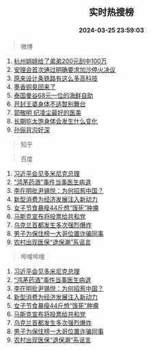 <div align="center"><h2>实时热搜榜</h2><h4>2024-03-25 23:59:03</h4></div>

> 微博  

1. [杭州姐姐给了弟弟200元刮中100万](https://s.weibo.com/weibo?q=%23%E6%9D%AD%E5%B7%9E%E5%A7%90%E5%A7%90%E7%BB%99%E4%BA%86%E5%BC%9F%E5%BC%9F200%E5%85%83%E5%88%AE%E4%B8%AD100%E4%B8%87%23&t=31&band_rank=1&Refer=top)<br />
2. [安理会首次通过明确要求加沙停火决议](https://s.weibo.com/weibo?q=%23%E5%AE%89%E7%90%86%E4%BC%9A%E9%A6%96%E6%AC%A1%E9%80%9A%E8%BF%87%E6%98%8E%E7%A1%AE%E8%A6%81%E6%B1%82%E5%8A%A0%E6%B2%99%E5%81%9C%E7%81%AB%E5%86%B3%E8%AE%AE%23&t=31&band_rank=2&Refer=top)<br />
3. [原来设计条铁路有这么多高科技](https://s.weibo.com/weibo?q=%23%E5%8E%9F%E6%9D%A5%E8%AE%BE%E8%AE%A1%E6%9D%A1%E9%93%81%E8%B7%AF%E6%9C%89%E8%BF%99%E4%B9%88%E5%A4%9A%E9%AB%98%E7%A7%91%E6%8A%80%23&t=31&band_rank=3&Refer=top)<br />
4. [墨香铜臭回来了](https://s.weibo.com/weibo?q=%E5%A2%A8%E9%A6%99%E9%93%9C%E8%87%AD%E5%9B%9E%E6%9D%A5%E4%BA%86&t=31&band_rank=4&Refer=top)<br />
5. [泰国曼谷68元一位的海鲜自助](https://s.weibo.com/weibo?q=%E6%B3%B0%E5%9B%BD%E6%9B%BC%E8%B0%B768%E5%85%83%E4%B8%80%E4%BD%8D%E7%9A%84%E6%B5%B7%E9%B2%9C%E8%87%AA%E5%8A%A9&t=31&band_rank=5&Refer=top)<br />
6. [开封王婆身体不适暂别舞台](https://s.weibo.com/weibo?q=%23%E5%BC%80%E5%B0%81%E7%8E%8B%E5%A9%86%E8%BA%AB%E4%BD%93%E4%B8%8D%E9%80%82%E6%9A%82%E5%88%AB%E8%88%9E%E5%8F%B0%23&t=31&band_rank=6&Refer=top)<br />
7. [郭敬明 纪凌尘最好的医美](https://s.weibo.com/weibo?q=%E9%83%AD%E6%95%AC%E6%98%8E%20%E7%BA%AA%E5%87%8C%E5%B0%98%E6%9C%80%E5%A5%BD%E7%9A%84%E5%8C%BB%E7%BE%8E&t=31&band_rank=7&Refer=top)<br />
8. [长期吃太饱身体会发生什么变化](https://s.weibo.com/weibo?q=%23%E9%95%BF%E6%9C%9F%E5%90%83%E5%A4%AA%E9%A5%B1%E8%BA%AB%E4%BD%93%E4%BC%9A%E5%8F%91%E7%94%9F%E4%BB%80%E4%B9%88%E5%8F%98%E5%8C%96%23&t=31&band_rank=8&Refer=top)<br />
9. [孙俪背沟好深](https://s.weibo.com/weibo?q=%23%E5%AD%99%E4%BF%AA%E8%83%8C%E6%B2%9F%E5%A5%BD%E6%B7%B1%23&t=31&band_rank=9&Refer=top)<br />

> 知乎  


> 百度  

1. [习近平会见多米尼克总理](https://www.baidu.com/s?wd=%E4%B9%A0%E8%BF%91%E5%B9%B3%E4%BC%9A%E8%A7%81%E5%A4%9A%E7%B1%B3%E5%B0%BC%E5%85%8B%E6%80%BB%E7%90%86&sa=fyb_news&rsv_dl=fyb_news)<br />
2. [“鸿茅药酒”事件当事医生病退](https://www.baidu.com/s?wd=%E2%80%9C%E9%B8%BF%E8%8C%85%E8%8D%AF%E9%85%92%E2%80%9D%E4%BA%8B%E4%BB%B6%E5%BD%93%E4%BA%8B%E5%8C%BB%E7%94%9F%E7%97%85%E9%80%80&sa=fyb_news&rsv_dl=fyb_news)<br />
3. [李在明批尹锡悦：为何招惹中国？](https://www.baidu.com/s?wd=%E6%9D%8E%E5%9C%A8%E6%98%8E%E6%89%B9%E5%B0%B9%E9%94%A1%E6%82%A6%EF%BC%9A%E4%B8%BA%E4%BD%95%E6%8B%9B%E6%83%B9%E4%B8%AD%E5%9B%BD%EF%BC%9F&sa=fyb_news&rsv_dl=fyb_news)<br />
4. [新型消费为经济发展注入新动力](https://www.baidu.com/s?wd=%E6%96%B0%E5%9E%8B%E6%B6%88%E8%B4%B9%E4%B8%BA%E7%BB%8F%E6%B5%8E%E5%8F%91%E5%B1%95%E6%B3%A8%E5%85%A5%E6%96%B0%E5%8A%A8%E5%8A%9B&sa=fyb_news&rsv_dl=fyb_news)<br />
5. [女子节食暴瘦44斤想“饿死”肿瘤](https://www.baidu.com/s?wd=%E5%A5%B3%E5%AD%90%E8%8A%82%E9%A3%9F%E6%9A%B4%E7%98%A644%E6%96%A4%E6%83%B3%E2%80%9C%E9%A5%BF%E6%AD%BB%E2%80%9D%E8%82%BF%E7%98%A4&sa=fyb_news&rsv_dl=fyb_news)<br />
6. [马斯克宣布将投票给共和党](https://www.baidu.com/s?wd=%E9%A9%AC%E6%96%AF%E5%85%8B%E5%AE%A3%E5%B8%83%E5%B0%86%E6%8A%95%E7%A5%A8%E7%BB%99%E5%85%B1%E5%92%8C%E5%85%9A&sa=fyb_news&rsv_dl=fyb_news)<br />
7. [乌克兰首都发生多次强烈爆炸](https://www.baidu.com/s?wd=%E4%B9%8C%E5%85%8B%E5%85%B0%E9%A6%96%E9%83%BD%E5%8F%91%E7%94%9F%E5%A4%9A%E6%AC%A1%E5%BC%BA%E7%83%88%E7%88%86%E7%82%B8&sa=fyb_news&rsv_dl=fyb_news)<br />
8. [男子为保住榜一大哥位置诈骗同事](https://www.baidu.com/s?wd=%E7%94%B7%E5%AD%90%E4%B8%BA%E4%BF%9D%E4%BD%8F%E6%A6%9C%E4%B8%80%E5%A4%A7%E5%93%A5%E4%BD%8D%E7%BD%AE%E8%AF%88%E9%AA%97%E5%90%8C%E4%BA%8B&sa=fyb_news&rsv_dl=fyb_news)<br />
9. [农村出现医保“退保潮”系谣言](https://www.baidu.com/s?wd=%E5%86%9C%E6%9D%91%E5%87%BA%E7%8E%B0%E5%8C%BB%E4%BF%9D%E2%80%9C%E9%80%80%E4%BF%9D%E6%BD%AE%E2%80%9D%E7%B3%BB%E8%B0%A3%E8%A8%80&sa=fyb_news&rsv_dl=fyb_news)<br />

> 哔哩哔哩  

1. [习近平会见多米尼克总理](https://www.baidu.com/s?wd=%E4%B9%A0%E8%BF%91%E5%B9%B3%E4%BC%9A%E8%A7%81%E5%A4%9A%E7%B1%B3%E5%B0%BC%E5%85%8B%E6%80%BB%E7%90%86&sa=fyb_news&rsv_dl=fyb_news)<br />
2. [“鸿茅药酒”事件当事医生病退](https://www.baidu.com/s?wd=%E2%80%9C%E9%B8%BF%E8%8C%85%E8%8D%AF%E9%85%92%E2%80%9D%E4%BA%8B%E4%BB%B6%E5%BD%93%E4%BA%8B%E5%8C%BB%E7%94%9F%E7%97%85%E9%80%80&sa=fyb_news&rsv_dl=fyb_news)<br />
3. [李在明批尹锡悦：为何招惹中国？](https://www.baidu.com/s?wd=%E6%9D%8E%E5%9C%A8%E6%98%8E%E6%89%B9%E5%B0%B9%E9%94%A1%E6%82%A6%EF%BC%9A%E4%B8%BA%E4%BD%95%E6%8B%9B%E6%83%B9%E4%B8%AD%E5%9B%BD%EF%BC%9F&sa=fyb_news&rsv_dl=fyb_news)<br />
4. [新型消费为经济发展注入新动力](https://www.baidu.com/s?wd=%E6%96%B0%E5%9E%8B%E6%B6%88%E8%B4%B9%E4%B8%BA%E7%BB%8F%E6%B5%8E%E5%8F%91%E5%B1%95%E6%B3%A8%E5%85%A5%E6%96%B0%E5%8A%A8%E5%8A%9B&sa=fyb_news&rsv_dl=fyb_news)<br />
5. [女子节食暴瘦44斤想“饿死”肿瘤](https://www.baidu.com/s?wd=%E5%A5%B3%E5%AD%90%E8%8A%82%E9%A3%9F%E6%9A%B4%E7%98%A644%E6%96%A4%E6%83%B3%E2%80%9C%E9%A5%BF%E6%AD%BB%E2%80%9D%E8%82%BF%E7%98%A4&sa=fyb_news&rsv_dl=fyb_news)<br />
6. [马斯克宣布将投票给共和党](https://www.baidu.com/s?wd=%E9%A9%AC%E6%96%AF%E5%85%8B%E5%AE%A3%E5%B8%83%E5%B0%86%E6%8A%95%E7%A5%A8%E7%BB%99%E5%85%B1%E5%92%8C%E5%85%9A&sa=fyb_news&rsv_dl=fyb_news)<br />
7. [乌克兰首都发生多次强烈爆炸](https://www.baidu.com/s?wd=%E4%B9%8C%E5%85%8B%E5%85%B0%E9%A6%96%E9%83%BD%E5%8F%91%E7%94%9F%E5%A4%9A%E6%AC%A1%E5%BC%BA%E7%83%88%E7%88%86%E7%82%B8&sa=fyb_news&rsv_dl=fyb_news)<br />
8. [男子为保住榜一大哥位置诈骗同事](https://www.baidu.com/s?wd=%E7%94%B7%E5%AD%90%E4%B8%BA%E4%BF%9D%E4%BD%8F%E6%A6%9C%E4%B8%80%E5%A4%A7%E5%93%A5%E4%BD%8D%E7%BD%AE%E8%AF%88%E9%AA%97%E5%90%8C%E4%BA%8B&sa=fyb_news&rsv_dl=fyb_news)<br />
9. [农村出现医保“退保潮”系谣言](https://www.baidu.com/s?wd=%E5%86%9C%E6%9D%91%E5%87%BA%E7%8E%B0%E5%8C%BB%E4%BF%9D%E2%80%9C%E9%80%80%E4%BF%9D%E6%BD%AE%E2%80%9D%E7%B3%BB%E8%B0%A3%E8%A8%80&sa=fyb_news&rsv_dl=fyb_news)<br />
